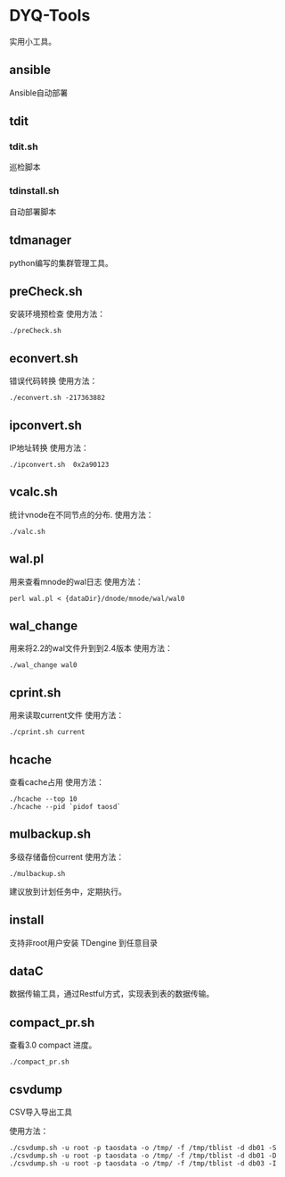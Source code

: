 # DYQ-Tools
实用小工具。

## ansible
Ansible自动部署

## tdit
### tdit.sh
巡检脚本
### tdinstall.sh
自动部署脚本

## tdmanager
python编写的集群管理工具。

## preCheck.sh
安装环境预检查 
使用方法：
```shell
./preCheck.sh
```

## econvert.sh
错误代码转换
使用方法：
```shell
./econvert.sh -217363882
```

## ipconvert.sh
IP地址转换
使用方法：
```shell
./ipconvert.sh  0x2a90123
```

## vcalc.sh
统计vnode在不同节点的分布.
使用方法：
```shell
./valc.sh
```

## wal.pl
用来查看mnode的wal日志
使用方法：
```shell
perl wal.pl < {dataDir}/dnode/mnode/wal/wal0
```

## wal_change
用来将2.2的wal文件升到到2.4版本
使用方法：
```shell
./wal_change wal0
```

## cprint.sh
用来读取current文件
使用方法：
```shell
./cprint.sh current
```

## hcache
查看cache占用
使用方法：
```shell
./hcache --top 10
./hcache --pid `pidof taosd`
```

## mulbackup.sh
多级存储备份current 
使用方法：
```shell
./mulbackup.sh
```
建议放到计划任务中，定期执行。

## install
支持非root用户安装 TDengine 到任意目录

## dataC
数据传输工具，通过Restful方式，实现表到表的数据传输。

## compact_pr.sh
查看3.0 compact 进度。
```shell
./compact_pr.sh
```

## csvdump
CSV导入导出工具

使用方法：
```shell
./csvdump.sh -u root -p taosdata -o /tmp/ -f /tmp/tblist -d db01 -S
./csvdump.sh -u root -p taosdata -o /tmp/ -f /tmp/tblist -d db01 -D
./csvdump.sh -u root -p taosdata -o /tmp/ -f /tmp/tblist -d db03 -I
```